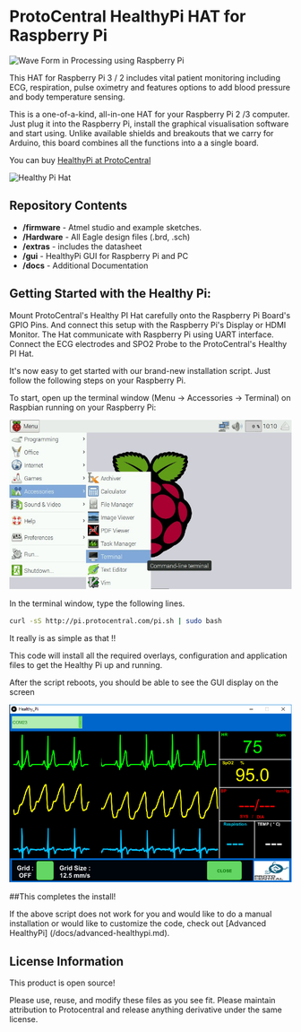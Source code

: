 ProtoCentral HealthyPi HAT for Raspberry Pi
==========

![Wave Form in Processing using Raspberry Pi](https://github.com/Protocentral/HealthyPi/blob/master/extras/Images/rpi_healthypi.jpg)

This HAT for Raspberry Pi 3 / 2 includes vital patient monitoring including ECG, respiration, pulse oximetry and features options to add blood pressure and body temperature sensing.

This is a one-of-a-kind, all-in-one HAT for your Raspberry Pi 2 /3 computer. Just plug it into the Raspberry Pi, install the graphical visualisation software and start using. Unlike available shields and breakouts that we carry for Arduino, this board combines all the functions into a a single board.

You can buy [HealthyPi at ProtoCentral](https://www.protocentral.com/healthypi)

![Healthy Pi Hat](https://github.com/Protocentral/HealthyPi/blob/master/extras/Images/healthypi.jpg)

Repository Contents
-------------------
* **/firmware** - Atmel studio  and example sketches.
* **/Hardware** - All Eagle design files (.brd, .sch)
* **/extras** - includes the datasheet
* **/gui** - HealthyPi GUI for Raspberry Pi and PC
* **/docs** - Additional Documentation

Getting Started with the Healthy Pi:
------------------------------------

Mount ProtoCentral's Healthy PI Hat carefully onto the Raspberry Pi Board's GPIO Pins. And connect this setup with the Raspberry Pi's Display or HDMI Monitor. The Hat communicate with Raspberry Pi using UART interface. Connect the ECG electrodes and SPO2 Probe to the ProtoCentral's Healthy PI Hat.

It's now easy to get started with our brand-new installation script. Just follow the following steps on your Raspberry Pi.

To start, open up the terminal window (Menu -> Accessories -> Terminal) on Raspbian running on your Raspberry Pi:

![Open the terminal](extras/Images/terminal.jpg)

In the terminal window, type the following lines. 

```bash
curl -sS http://pi.protocentral.com/pi.sh | sudo bash
```

It really is as simple as that !!

This code will install all the required overlays, configuration and application files to get the Healthy Pi up and running.

After the script reboots, you should be able to see the GUI display on the screen

![GUI in Processing](extras/Images/gui_healthypi.png)

##This completes the install!

If the above script does not work for you and would like to do a manual installation or would like to customize the code, check out [Advanced HealthyPi] (/docs/advanced-healthypi.md).

License Information
-------------------
This product is open source!

Please use, reuse, and modify these files as you see fit. Please maintain attribution to Protocentral and release anything derivative under the same license.
